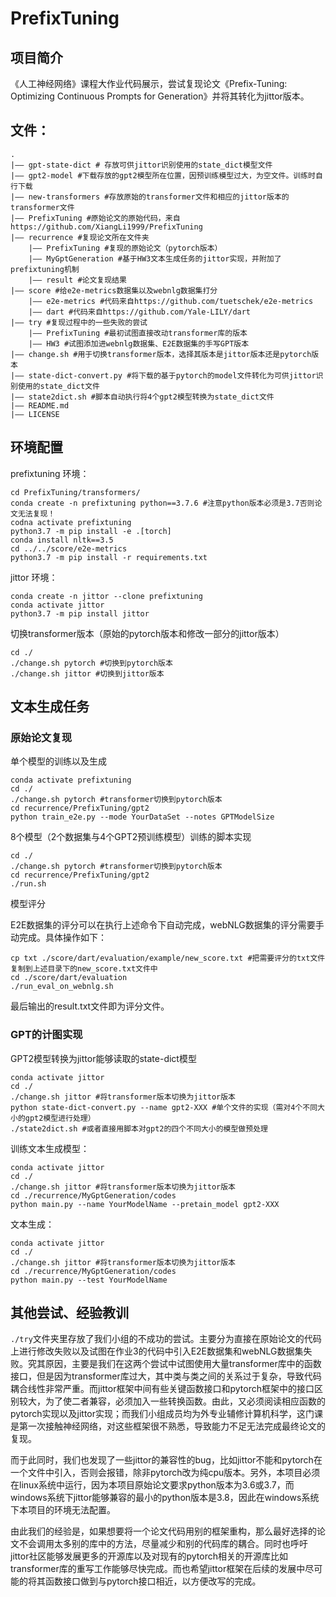 # PrefixTuning

## 项目简介
《人工神经网络》课程大作业代码展示，尝试复现论文《Prefix-Tuning: Optimizing Continuous Prompts for Generation》并将其转化为jittor版本。

## 文件：
    .
    |—— gpt-state-dict # 存放可供jittor识别使用的state_dict模型文件
    |—— gpt2-model #下载存放的gpt2模型所在位置，因预训练模型过大，为空文件。训练时自行下载
    |—— new-transformers #存放原始的transformer文件和相应的jittor版本的transformer文件
    |—— PrefixTuning #原始论文的原始代码，来自https://github.com/XiangLi1999/PrefixTuning
    |—— recurrence #复现论文所在文件夹
        |—— PrefixTuning #复现的原始论文（pytorch版本）
        |—— MyGptGeneration #基于HW3文本生成任务的jittor实现，并附加了prefixtuning机制
        |—— result #论文复现结果
    |—— score #给e2e-metrics数据集以及webnlg数据集打分
        |—— e2e-metrics #代码来自https://github.com/tuetschek/e2e-metrics
        |—— dart #代码来自https://github.com/Yale-LILY/dart
    |—— try #复现过程中的一些失败的尝试
        |—— PrefixTuning #最初试图直接改动transformer库的版本
        |—— HW3 #试图添加进webnlg数据集、E2E数据集的手写GPT版本
    |—— change.sh #用于切换transformer版本，选择其版本是jittor版本还是pytorch版本
    |—— state-dict-convert.py #将下载的基于pytorch的model文件转化为可供jittor识别使用的state_dict文件
    |—— state2dict.sh #脚本自动执行将4个gpt2模型转换为state_dict文件
    |—— README.md
    |—— LICENSE

## 环境配置
prefixtuning 环境：
```
cd PrefixTuning/transformers/
conda create -n prefixtuning python==3.7.6 #注意python版本必须是3.7否则论文无法复现！
codna activate prefixtuning
python3.7 -m pip install -e .[torch]
conda install nltk==3.5
cd ../../score/e2e-metrics
python3.7 -m pip install -r requirements.txt
```

jittor 环境：
```
conda create -n jittor --clone prefixtuning
conda activate jittor
python3.7 -m pip install jittor
```

切换transformer版本（原始的pytorch版本和修改一部分的jittor版本）
```
cd ./
./change.sh pytorch #切换到pytorch版本
./change.sh jittor #切换到jittor版本
```

## 文本生成任务
### 原始论文复现

单个模型的训练以及生成
```
conda activate prefixtuning
cd ./
./change.sh pytorch #transformer切换到pytorch版本
cd recurrence/PrefixTuning/gpt2
python train_e2e.py --mode YourDataSet --notes GPTModelSize
```

8个模型（2个数据集与4个GPT2预训练模型）训练的脚本实现
```
cd ./
./change.sh pytorch #transformer切换到pytorch版本
cd recurrence/PrefixTuning/gpt2
./run.sh
```

模型评分

E2E数据集的评分可以在执行上述命令下自动完成，webNLG数据集的评分需要手动完成。具体操作如下：
```
cp txt ./score/dart/evaluation/example/new_score.txt #把需要评分的txt文件复制到上述目录下的new_score.txt文件中
cd ./score/dart/evaluation
./run_eval_on_webnlg.sh
```
最后输出的result.txt文件即为评分文件。


### GPT的计图实现

GPT2模型转换为jittor能够读取的state-dict模型
```
conda activate jittor
cd ./
./change.sh jittor #将transformer版本切换为jittor版本
python state-dict-convert.py --name gpt2-XXX #单个文件的实现（需对4个不同大小的gpt2模型进行处理）
./state2dict.sh #或者直接用脚本对gpt2的四个不同大小的模型做预处理
```

训练文本生成模型：
```
conda activate jittor
cd ./
./change.sh jittor #将transformer版本切换为jittor版本
cd ./recurrence/MyGptGeneration/codes
python main.py --name YourModelName --pretain_model gpt2-XXX
```

文本生成：
```
conda activate jittor
cd ./
./change.sh jittor #将transformer版本切换为jittor版本
cd ./recurrence/MyGptGeneration/codes
python main.py --test YourModelName
```

## 其他尝试、经验教训

`./try`文件夹里存放了我们小组的不成功的尝试。主要分为直接在原始论文的代码上进行修改失败以及试图在作业3的代码中引入E2E数据集和webNLG数据集失败。究其原因，主要是我们在这两个尝试中试图使用大量transformer库中的函数接口，但是因为transformer库过大，其中类与类之间的关系过于复杂，导致代码耦合线性非常严重。而jittor框架中间有些关键函数接口和pytorch框架中的接口区别较大，为了使二者兼容，必须加入一些转换函数。由此，又必须阅读相应函数的pytorch实现以及jittor实现；而我们小组成员均为外专业辅修计算机科学，这门课是第一次接触神经网络，对这些框架很不熟悉，导致能力不足无法完成最终论文的复现。

而于此同时，我们也发现了一些jittor的兼容性的bug，比如jittor不能和pytorch在一个文件中引入，否则会报错，除非pytorch改为纯cpu版本。另外，本项目必须在linux系统中运行，因为本项目原始论文要求python版本为3.6或3.7，而windows系统下jittor能够兼容的最小的python版本是3.8，因此在windows系统下本项目的环境无法配置。

由此我们的经验是，如果想要将一个论文代码用别的框架重构，那么最好选择的论文不会调用太多别的库中的方法，尽量减少和别的代码库的耦合。同时也呼吁jittor社区能够发展更多的开源库以及对现有的pytorch相关的开源库比如transformer库的重写工作能够尽快完成。而也希望jittor框架在后续的发展中尽可能的将其函数接口做到与pytorch接口相近，以方便改写的完成。